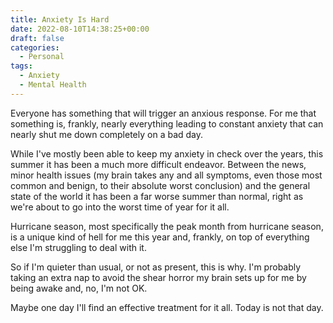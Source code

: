 ```yaml
---
title: Anxiety Is Hard
date: 2022-08-10T14:38:25+00:00
draft: false
categories:
  - Personal
tags:
  - Anxiety
  - Mental Health
---
```


Everyone has something that will trigger an anxious response. For me that something is, frankly, nearly everything leading to constant anxiety that can nearly shut me down completely on a bad day.

While I've mostly been able to keep my anxiety in check over the years, this summer it has been a much more difficult endeavor. Between the news, minor health issues (my brain takes any and all symptoms, even those most common and benign, to their absolute worst conclusion) and the general state of the world it has been a far worse summer than normal, right as we're about to go into the worst time of year for it all.

Hurricane season, most specifically the peak month from hurricane season, is a unique kind of hell for me this year and, frankly, on top of everything else I'm struggling to deal with it.

So if I'm quieter than usual, or not as present, this is why. I'm probably taking an extra nap to avoid the shear horror my brain sets up for me by being awake and, no, I'm not OK.

Maybe one day I'll find an effective treatment for it all. Today is not that day.